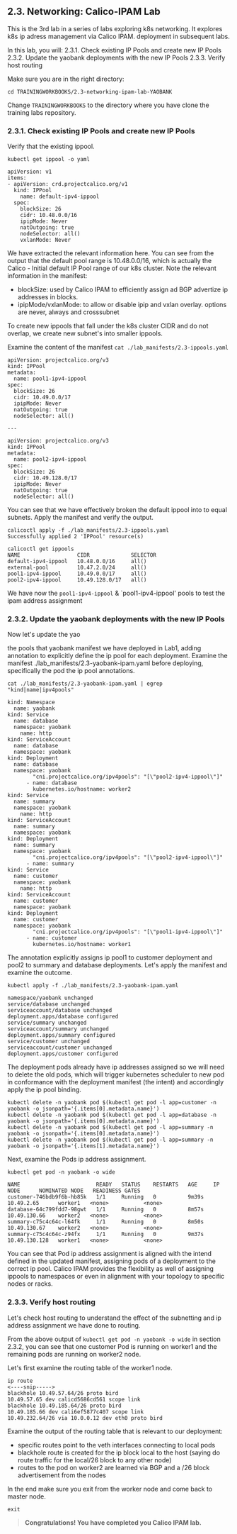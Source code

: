 ## 2.3. Networking: Calico-IPAM Lab

This is the 3rd lab in a series of labs exploring k8s networking. It explores k8s ip adress management via Calico IPAM. deployment in subsequent labs.

In this lab, you will:
2.3.1. Check existing IP Pools  and create new IP Pools 
2.3.2. Update the yaobank deployments with the new IP Pools
2.3.3. Verify host routing

Make sure you are in the right directory:

`cd TRAININGWORKBOOKS/2.3-networking-ipam-lab-YAOBANK`

Change `TRAININGWORKBOOKS` to the directory where you have clone the training labs repository.

### 2.3.1. Check existing IP Pools  and create new IP Pools

Verify that the existing ippool.

```
kubectl get ippool -o yaml
```

```
apiVersion: v1
items:
- apiVersion: crd.projectcalico.org/v1
  kind: IPPool
    name: default-ipv4-ippool
  spec:
    blockSize: 26
    cidr: 10.48.0.0/16
    ipipMode: Never
    natOutgoing: true
    nodeSelector: all()
    vxlanMode: Never
```
We have extracted the relevant information here. You can see from the output that the default pool range is 10.48.0.0/16, which is actually the Calico - Initial default IP Pool range of our k8s cluster.
Note the relevant information in the manifest:

* blockSize: used by Calico IPAM to efficiently assign ad BGP advertize ip addresses in blocks. 
* ipipMode/vxlanMode: to allow or disable ipip and vxlan overlay. options are never, always and crosssubnet

To create new ippools that fall under the k8s cluster CIDR and do not overlap, we create new subnet's into smaller ippools.


Examine the content of the manifest `cat ./lab_manifests/2.3-ippools.yaml`

```
apiVersion: projectcalico.org/v3
kind: IPPool
metadata:
  name: pool1-ipv4-ippool
spec:
  blockSize: 26
  cidr: 10.49.0.0/17
  ipipMode: Never
  natOutgoing: true
  nodeSelector: all()

---

apiVersion: projectcalico.org/v3
kind: IPPool
metadata:
  name: pool2-ipv4-ippool
spec:
  blockSize: 26
  cidr: 10.49.128.0/17
  ipipMode: Never
  natOutgoing: true
  nodeSelector: all()
```

You can see that we have effectively broken the default ippool into to equal subnets. 
Apply the manifest and verify the output.

```
calicoctl apply -f ./lab_manifests/2.3-ippools.yaml 
Successfully applied 2 'IPPool' resource(s)
```

```
calicoctl get ippools
NAME                  CIDR             SELECTOR   
default-ipv4-ippool   10.48.0.0/16     all()      
external-pool         10.47.2.0/24     all()      
pool1-ipv4-ippool     10.49.0.0/17     all()      
pool2-ipv4-ippool     10.49.128.0/17   all()    
```

We have now the `pool1-ipv4-ippool` & `pool1-ipv4-ippool' pools to test the ipam address assignment

### 2.3.2. Update the yaobank deployments with the new IP Pools

Now let's update the yao

 the pools that yaobank manifest we have deployed in Lab1, adding annotation to explicitly define the ip pool for each deployment. Examine the manifest ./lab_manifests/2.3-yaobank-ipam.yaml before deploying, specifically the pod the ip pool  annotations.

```
cat ./lab_manifests/2.3-yaobank-ipam.yaml | egrep "kind|name|ipv4pools"
```

```
kind: Namespace
  name: yaobank
kind: Service
  name: database
  namespace: yaobank
    name: http
kind: ServiceAccount
  name: database
  namespace: yaobank
kind: Deployment
  name: database
  namespace: yaobank
        "cni.projectcalico.org/ipv4pools": "[\"pool2-ipv4-ippool\"]"
      - name: database
        kubernetes.io/hostname: worker2
kind: Service
  name: summary
  namespace: yaobank
    name: http
kind: ServiceAccount
  name: summary
  namespace: yaobank
kind: Deployment
  name: summary
  namespace: yaobank
        "cni.projectcalico.org/ipv4pools": "[\"pool2-ipv4-ippool\"]"
      - name: summary
kind: Service
  name: customer
  namespace: yaobank
    name: http
kind: ServiceAccount
  name: customer
  namespace: yaobank
kind: Deployment
  name: customer
  namespace: yaobank
        "cni.projectcalico.org/ipv4pools": "[\"pool1-ipv4-ippool\"]"
      - name: customer
        kubernetes.io/hostname: worker1
```

The annotation explicitly assigns ip pool1 to customer deployment and pool2 to summary and database deployments. Let's apply the manifest and examine the outcome.

```
kubectl apply -f ./lab_manifests/2.3-yaobank-ipam.yaml 

namespace/yaobank unchanged
service/database unchanged
serviceaccount/database unchanged
deployment.apps/database configured
service/summary unchanged
serviceaccount/summary unchanged
deployment.apps/summary configured
service/customer unchanged
serviceaccount/customer unchanged
deployment.apps/customer configured
```

The deployment pods already have ip addresses assigned so we will need to delete the old pods, which will trigger kubernetes scheduler to new pod in conformance with the deployment manifest (the intent) and accordingly apply the ip pool binding.

```
kubectl delete -n yaobank pod $(kubectl get pod -l app=customer -n yaobank -o jsonpath='{.items[0].metadata.name}')
kubectl delete -n yaobank pod $(kubectl get pod -l app=database -n yaobank -o jsonpath='{.items[0].metadata.name}')
kubectl delete -n yaobank pod $(kubectl get pod -l app=summary -n yaobank -o jsonpath='{.items[0].metadata.name}')
kubectl delete -n yaobank pod $(kubectl get pod -l app=summary -n yaobank -o jsonpath='{.items[1].metadata.name}')
```



Next, examine the Pods ip address assignment.

```
kubectl get pod -n yaobank -o wide

NAME                        READY   STATUS    RESTARTS   AGE     IP              NODE      NOMINATED NODE   READINESS GATES
customer-746bdb9f6b-hb85k   1/1     Running   0          9m39s   10.49.2.65      worker1   <none>           <none>
database-64c799fdd7-98gwt   1/1     Running   0          8m57s   10.49.130.66    worker2   <none>           <none>
summary-c75c4c64c-l64fk     1/1     Running   0          8m50s   10.49.130.67    worker2   <none>           <none>
summary-c75c4c64c-z94fx     1/1     Running   0          9m37s   10.49.130.128   worker1   <none>           <none>

```
You can see that Pod ip address assignment is aligned with the intend defined in the updated manifest, assigning pods of a deployment to the correct ip pool.  Calico IPAM provides the flexibility as well of assigning ippools to namespaces or even in alignment with your topology to specific nodes or racks.

### 2.3.3. Verify host routing

Let's check host routing to understand the effect of the subnetting and ip address assignment we have done to routing.

From the above output of `kubectl get pod -n yaobank -o wide` in section 2.3.2, you can see that one customer Pod is running on worker1 and the remaining pods are running on worker2 node. 

Let's first examine the routing table of the worker1 node.

```
ip route
<----snip----->
blackhole 10.49.57.64/26 proto bird 
10.49.57.65 dev calicd5686cd561 scope link 
blackhole 10.49.185.64/26 proto bird 
10.49.185.66 dev cali6ef5877c407 scope link 
10.49.232.64/26 via 10.0.0.12 dev eth0 proto bird 
```

Examine the output of the routing table that is relevant to our deployment:
* specific routes point to the veth interfaces connecting to local pods
* blackhole route is created for the ip block local to the host (saying do route traffic for the local/26 block to any other node)
* routes to the pod on worker2 are learned via BGP and a /26 block advertisement from the nodes

In the end make sure you exit from the worker node and come back to master node.

```
exit
```


> __Congratulations! You have completed you Calico IPAM lab.__ 
